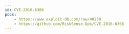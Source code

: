 ```yaml
---
id: CVE-2016-6366
pocs: 
    - https://www.exploit-db.com/raw/40258
    - https://github.com/RiskSense-Ops/CVE-2016-6366
---
```

